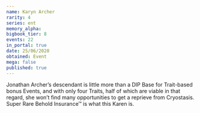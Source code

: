 ```yaml
---
name: Karyn Archer
rarity: 4
series: ent
memory_alpha:
bigbook_tier: 8
events: 22
in_portal: true
date: 25/06/2020
obtained: Event
mega: false
published: true
---
```


Jonathan Archer’s descendant is little more than a DIP Base for Trait-based bonus Events, and with only four Traits, half of which are viable in that regard, she won’t find many opportunities to get a reprieve from Cryostasis. Super Rare Behold Insurance™ is what this Karen is.
